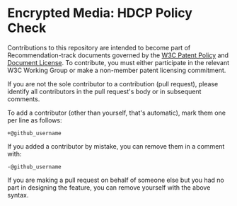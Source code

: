 # Encrypted Media: HDCP Policy Check

Contributions to this repository are intended to become part of
Recommendation-track documents governed by the [W3C Patent
Policy](http://www.w3.org/Consortium/Patent-Policy-20040205/) and [Document
License](http://www.w3.org/Consortium/Legal/copyright-documents). To contribute,
you must either participate in the relevant W3C Working Group or make a
non-member patent licensing commitment.

If you are not the sole contributor to a contribution (pull request), please
identify all contributors in the pull request's body or in subsequent comments.

To add a contributor (other than yourself, that's automatic), mark them one per
line as follows:

```
+@github_username
```

If you added a contributor by mistake, you can remove them in a comment with:

```
-@github_username
```

If you are making a pull request on behalf of someone else but you had no part
in designing the feature, you can remove yourself with the above syntax.
